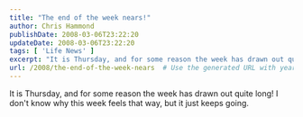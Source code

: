 ```yaml
---
title: "The end of the week nears!"
author: Chris Hammond
publishDate: 2008-03-06T23:22:20
updateDate: 2008-03-06T23:22:20
tags: [ 'Life News' ]
excerpt: "It is Thursday, and for some reason the week has drawn out quite long! I don't know why this week feels that way, but it just keeps going."
url: /2008/the-end-of-the-week-nears  # Use the generated URL with year
---
```

<p>It is Thursday, and for some reason the week has drawn out quite long! I don't know why this week feels that way, but it just keeps going.</p>
